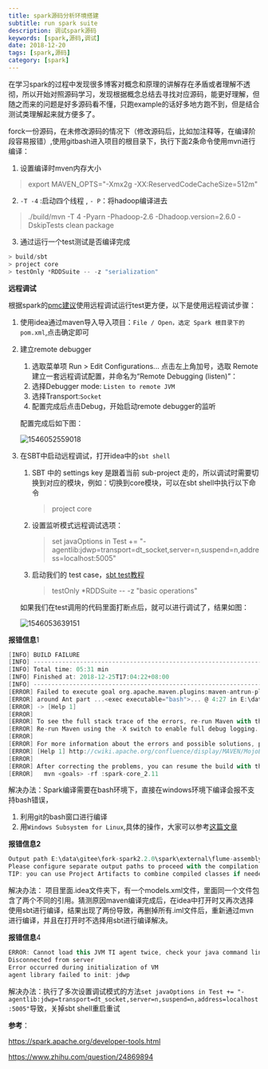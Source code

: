 ```yaml
---
title: spark源码分析环境搭建
subtitle: run spark suite
description: 调试spark源码
keywords: [spark,源码,调试]
date: 2018-12-20
tags: [spark,源码]
category: [spark]
---
```


在学习spark的过程中发现很多博客对概念和原理的讲解存在矛盾或者理解不透彻，所以开始对照源码学习，发现根据概念总结去寻找对应源码，能更好理解，但随之而来的问题是好多源码看不懂，只跑example的话好多地方跑不到，但是结合测试类理解起来就方便多了。



forck一份源码，在未修改源码的情况下（修改源码后，比如加注释等，在编译阶段容易报错）,使用gitbash进入项目的根目录下，执行下面2条命令使用mvn进行编译：

1. 设置编译时mven内存大小

> export MAVEN_OPTS="-Xmx2g  -XX:ReservedCodeCacheSize=512m"

2.  `-T -4` :启动四个线程 , `- P`：将hadoop编译进去 

> ./build/mvn  -T 4 -Pyarn -Phadoop-2.6  -Dhadoop.version=2.6.0  -DskipTests clean package

3. 通过运行一个test测试是否编译完成

```scala
> build/sbt
> project core
> testOnly *RDDSuite -- -z "serialization"
```



**远程调试**

根据spark的[pmc建议](https://www.zhihu.com/question/24869894)使用远程调试运行test更方便，以下是使用远程调试步骤：

1. 使用idea通过maven导入导入项目：`File / Open，选定 Spark 根目录下的 pom.xml`,点击确定即可

2. 建立remote debugger

   1. 选取菜单项 Run > Edit Configurations... 点击左上角加号，选取 Remote 建立一套远程调试配置，并命名为“Remote Debugging (listen)”：
   2. 选择Debugger mode: `Listen to remote JVM`
   3. 选择Transport:`Socket`
   4. 配置完成后点击Debug，开始启动remote debugger的监听

   配置完成后如下图：

   ![1546052559018](https://sustblog.oss-cn-beijing.aliyuncs.com/blog%2F2018%2Fspark%2Fsrccode%2F1546052559018.png)

3. 在SBT中启动远程调试，打开idea中的`sbt shell`

   1. SBT 中的 settings key 是跟着当前 sub-project 走的，所以调试时需要切换到对应的模块，例如：切换到core模块，可以在sbt shell中执行以下命令

      > project core

   2. 设置监听模式远程调试选项：

      > set javaOptions in Test += "-agentlib:jdwp=transport=dt_socket,server=n,suspend=n,address=localhost:5005"

   3. 启动我们的 test case，[sbt test教程](http://www.scalatest.org/user_guide/using_the_runner)

      > testOnly *RDDSuite -- -z "basic operations"

   如果我们在test调用的代码里面打断点后，就可以进行调试了，结果如图：

   ![1546053639151](https://sustblog.oss-cn-beijing.aliyuncs.com/blog/2018/spark/srccode/1546053639151.png)



**报错信息**1

```scala
[INFO] BUILD FAILURE
[INFO] ------------------------------------------------------------------------
[INFO] Total time: 05:31 min
[INFO] Finished at: 2018-12-25T17:04:22+08:00
[INFO] ------------------------------------------------------------------------
[ERROR] Failed to execute goal org.apache.maven.plugins:maven-antrun-plugin:1.8:run (default) on project spark-core_2.11: An Ant BuildException has occured: Execute failed: java.io.IOException: Cannot run program "bash" (in directory "E:\data\gitee\fork-spark2.2.0\spark\core"): CreateProcess error=2, 系统找不到指定的文件。
[ERROR] around Ant part ...<exec executable="bash">... @ 4:27 in E:\data\gitee\fork-spark2.2.0\spark\core\target\antrun\build-main.xml
[ERROR] -> [Help 1]
[ERROR]
[ERROR] To see the full stack trace of the errors, re-run Maven with the -e switch.
[ERROR] Re-run Maven using the -X switch to enable full debug logging.
[ERROR]
[ERROR] For more information about the errors and possible solutions, please read the following articles:
[ERROR] [Help 1] http://cwiki.apache.org/confluence/display/MAVEN/MojoExecutionException
[ERROR]
[ERROR] After correcting the problems, you can resume the build with the command
[ERROR]   mvn <goals> -rf :spark-core_2.11
```

解决办法：Spark编译需要在bash环境下，直接在windows环境下编译会报不支持bash错误，

1. 利用git的bash窗口进行编译
2. 用`Windows Subsystem for Linux`,具体的操作，大家可以参考[这篇文章](https://medium.com/hungys-blog/windows-subsystem-for-linux-configuration-caf2f47d0dfb)



**报错信息2**

```scala
Output path E:\data\gitee\fork-spark2.2.0\spark\external\flume-assembly\target\scala-2.11\classes is shared between: Module 'spark-streaming-flume-assembly' production, Module 'spark-streaming-flume-assembly_2.11' production
Please configure separate output paths to proceed with the compilation.
TIP: you can use Project Artifacts to combine compiled classes if needed.
```

解决办法： 项目里面.idea文件夹下，有一个models.xml文件，里面同一个文件包含了两个不同的引用。猜测原因maven编译完成后，在idea中打开时又再次选择使用sbt进行编译，结果出现了两份导致，再删掉所有.iml文件后，重新通过mvn进行编译，并且在打开时不选择用sbt进行编译解决。



**报错信息**4

```scala
ERROR: Cannot load this JVM TI agent twice, check your java command line for duplicate jdwp options.
Disconnected from server
Error occurred during initialization of VM
agent library failed to init: jdwp
```

解决办法：执行了多次设置调试模式的方法`set javaOptions in Test += "-agentlib:jdwp=transport=dt_socket,server=n,suspend=n,address=localhost:5005"`导致，关掉sbt shell重启重试



**参考**：

https://spark.apache.org/developer-tools.html

https://www.zhihu.com/question/24869894 

